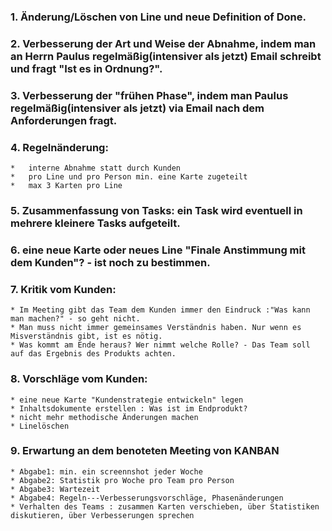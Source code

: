 ### 1. Änderung/Löschen von Line und neue Definition of Done.
### 2. Verbesserung der Art und Weise der Abnahme, indem man an Herrn Paulus regelmäßig(intensiver als jetzt) Email schreibt und fragt "Ist es in Ordnung?".
### 3. Verbesserung der "frühen Phase", indem man Paulus regelmäßig(intensiver als jetzt) via Email nach dem Anforderungen fragt.
### 4. Regelnänderung:
    *   interne Abnahme statt durch Kunden 
    *   pro Line und pro Person min. eine Karte zugeteilt
    *   max 3 Karten pro Line
### 5. Zusammenfassung von Tasks: ein Task wird eventuell in mehrere kleinere Tasks aufgeteilt.
### 6. eine neue Karte oder neues Line "Finale Anstimmung mit dem Kunden"? - ist noch zu bestimmen.
### 7. Kritik vom Kunden: 
    * Im Meeting gibt das Team dem Kunden immer den Eindruck :"Was kann man machen?" - so geht nicht.
    * Man muss nicht immer gemeinsames Verständnis haben. Nur wenn es Misverständnis gibt, ist es nötig.
    * Was kommt am Ende heraus? Wer nimmt welche Rolle? - Das Team soll auf das Ergebnis des Produkts achten.
### 8. Vorschläge vom Kunden:
    * eine neue Karte "Kundenstrategie entwickeln" legen
    * Inhaltsdokumente erstellen : Was ist im Endprodukt?
    * nicht mehr methodische Änderungen machen
    * Linelöschen
### 9. Erwartung an dem benoteten Meeting von KANBAN
    * Abgabe1: min. ein screennshot jeder Woche
    * Abgabe2: Statistik pro Woche pro Team pro Person
    * Abgabe3: Wartezeit
    * Abgabe4: Regeln---Verbesserungsvorschläge, Phasenänderungen
    * Verhalten des Teams : zusammen Karten verschieben, über Statistiken diskutieren, über Verbesserungen sprechen
    
    
